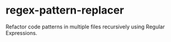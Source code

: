# regex-pattern-replacer
Refactor code patterns in multiple files recursively using Regular Expressions.
